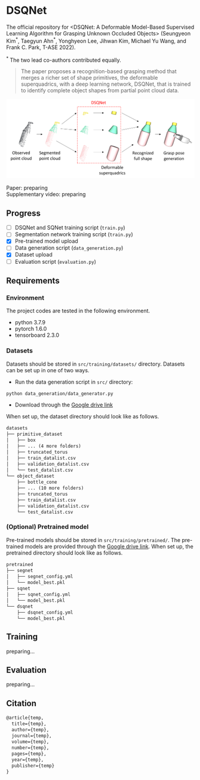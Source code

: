 # DSQNet
The official repository for &lt;DSQNet: A Deformable Model-Based Supervised Learning Algorithm for Grasping Unknown Occluded Objects> (Seungyeon Kim<sup>\*</sup>, Taegyun Ahn<sup>\*</sup>, Yonghyeon Lee, Jihwan Kim, Michael Yu Wang, and Frank C. Park, T-ASE 2022).

<sup>\*</sup> The two lead co-authors contributed equally.

> The paper proposes a recognition-based grasping method that merges a richer set of shape primitives, the deformable superquadrics, with a deep learning network, DSQNet, that is trained to identify complete object shapes from partial point cloud data.

![pipeline](figures/pipeline.png)

Paper: preparing  
Supplementary video: preparing

## Progress

- [ ] DSQNet and SQNet training script (`train.py`)
- [ ] Segmentation network training script (`train.py`)
- [x] Pre-trained model upload
- [ ] Data generation script (`data_generation.py`)
- [x] Dataset upload
- [ ] Evaluation script (`evaluation.py`)

## Requirements

### Environment
The project codes are tested in the following environment.

- python 3.7.9
- pytorch 1.6.0
- tensorboard 2.3.0

### Datasets
Datasets should be stored in `src/training/datasets/` directory. Datasets can be set up in one of two ways.
- Run the data generation script in `src/` directory:
```
python data_generation/data_generator.py
```

- Download through the [Google drive link](https://drive.google.com/drive/folders/1PQ9dSeD0WmdESQemsnM1SPmpPDChQ95s?usp=sharing)

When set up, the dataset directory should look like as follows.

```
datasets
├── primitive_dataset
│   ├── box
│   ├── ... (4 more folders)
│   ├── truncated_torus
│   ├── train_datalist.csv
│   ├── validation_datalist.csv
│   └── test_datalist.csv
└── object_dataset
    ├── bottle_cone
    ├── ... (10 more folders)
    ├── truncated_torus
    ├── train_datalist.csv
    ├── validation_datalist.csv
    └── test_datalist.csv

```

### (Optional) Pretrained model
Pre-trained models should be stored in `src/training/pretrained/`. The pre-trained models are provided through the [Google drive link](https://drive.google.com/drive/folders/1PN7DF0iNL60iOuyA-QS2g7jMzXSOPD6a?usp=sharing).
When set up, the pretrained directory should look like as follows.

```
pretrained
├── segnet
│   ├── segnet_config.yml
│   └── model_best.pkl
├── sqnet
│   ├── sqnet_config.yml
│   └── model_best.pkl
└── dsqnet
    ├── dsqnet_config.yml
    └── model_best.pkl
```

## Training
preparing...

## Evaluation
preparing...

## Citation
```
@article{temp,
  title={temp},
  author={temp},
  journal={temp},
  volume={temp},
  number={temp},
  pages={temp},
  year={temp},
  publisher={temp}
}
```


